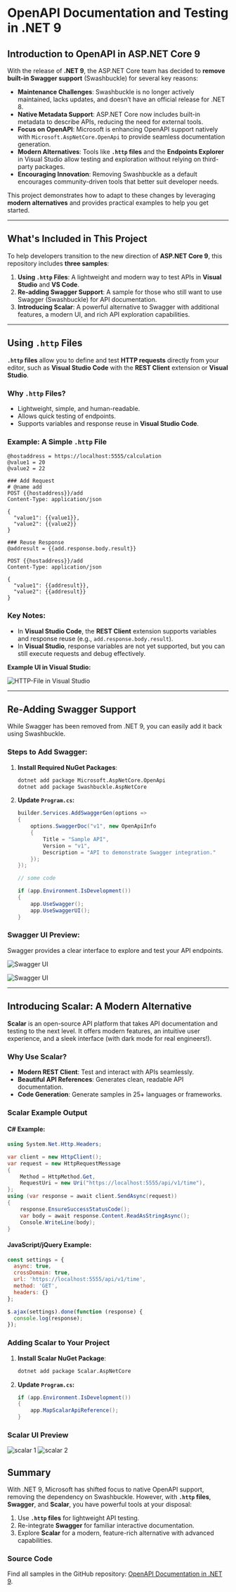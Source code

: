 # OpenAPI Documentation and Testing in .NET 9

## **Introduction to OpenAPI in ASP.NET Core 9**

With the release of **.NET 9**, the ASP.NET Core team has decided to **remove built-in Swagger support** (Swashbuckle) for several key reasons:

- **Maintenance Challenges**: Swashbuckle is no longer actively maintained, lacks updates, and doesn’t have an official release for .NET 8.  
- **Native Metadata Support**: ASP.NET Core now includes built-in metadata to describe APIs, reducing the need for external tools.  
- **Focus on OpenAPI**: Microsoft is enhancing OpenAPI support natively with `Microsoft.AspNetCore.OpenApi` to provide seamless documentation generation.  
- **Modern Alternatives**: Tools like **`.http` files** and the **Endpoints Explorer** in Visual Studio allow testing and exploration without relying on third-party packages.  
- **Encouraging Innovation**: Removing Swashbuckle as a default encourages community-driven tools that better suit developer needs.

This project demonstrates how to adapt to these changes by leveraging **modern alternatives** and provides practical examples to help you get started.

---

## **What's Included in This Project**

To help developers transition to the new direction of **ASP.NET Core 9**, this repository includes **three samples**:

1. **Using `.http` Files**: A lightweight and modern way to test APIs in **Visual Studio** and **VS Code**.  
2. **Re-adding Swagger Support**: A sample for those who still want to use Swagger (Swashbuckle) for API documentation.  
3. **Introducing Scalar**: A powerful alternative to Swagger with additional features, a modern UI, and rich API exploration capabilities.

---

## **Using `.http` Files**

**`.http` files** allow you to define and test **HTTP requests** directly from your editor, such as **Visual Studio Code** with the **REST Client** extension or **Visual Studio**.

### **Why `.http` Files?**

- Lightweight, simple, and human-readable.
- Allows quick testing of endpoints.  
- Supports variables and response reuse in **Visual Studio Code**.

### **Example: A Simple `.http` File**

```http
@hostaddress = https://localhost:5555/calculation
@value1 = 20
@value2 = 22

### Add Request
# @name add
POST {{hostaddress}}/add
Content-Type: application/json

{
  "value1": {{value1}},
  "value2": {{value2}}
}

### Reuse Response
@addresult = {{add.response.body.result}}

POST {{hostaddress}}/add
Content-Type: application/json

{
  "value1": {{addresult}},
  "value2": {{addresult}}
}
```

### **Key Notes:**

- In **Visual Studio Code**, the **REST Client** extension supports variables and response reuse (e.g., `add.response.body.result`).  
- In **Visual Studio**, response variables are not yet supported, but you can still execute requests and debug effectively.

**Example UI in Visual Studio:**

![HTTP-File in Visual Studio](images/http-files-in-visual-studio.png)

---

## **Re-Adding Swagger Support**

While Swagger has been removed from .NET 9, you can easily add it back using Swashbuckle.

### **Steps to Add Swagger:**

1. **Install Required NuGet Packages**:

   ```bash
   dotnet add package Microsoft.AspNetCore.OpenApi
   dotnet add package Swashbuckle.AspNetCore
   ```

2. **Update `Program.cs`:**

   ```csharp
   builder.Services.AddSwaggerGen(options =>
   {
       options.SwaggerDoc("v1", new OpenApiInfo
       {
           Title = "Sample API",
           Version = "v1",
           Description = "API to demonstrate Swagger integration."
       });
   });
   
   // some code

   if (app.Environment.IsDevelopment())
   {
       app.UseSwagger();
       app.UseSwaggerUI();
   }
   ```

### **Swagger UI Preview:**

Swagger provides a clear interface to explore and test your API endpoints.

![Swagger UI](images/swagger-1.png)

![Swagger UI](images/swagger-2.png)

---

## **Introducing Scalar: A Modern Alternative**

**Scalar** is an open-source API platform that takes API documentation and testing to the next level. It offers modern features, an intuitive user experience, and a sleek interface (with dark mode for real engineers!).

### **Why Use Scalar?**

- **Modern REST Client**: Test and interact with APIs seamlessly.  
- **Beautiful API References**: Generates clean, readable API documentation.  
- **Code Generation**: Generate samples in 25+ languages or frameworks.  

### **Scalar Example Output**

#### **C# Example:**

```csharp
using System.Net.Http.Headers;

var client = new HttpClient();
var request = new HttpRequestMessage
{
    Method = HttpMethod.Get,
    RequestUri = new Uri("https://localhost:5555/api/v1/time"),
};
using (var response = await client.SendAsync(request))
{
    response.EnsureSuccessStatusCode();
    var body = await response.Content.ReadAsStringAsync();
    Console.WriteLine(body);
}
```

#### **JavaScript/jQuery Example:**

```javascript
const settings = {
  async: true,
  crossDomain: true,
  url: 'https://localhost:5555/api/v1/time',
  method: 'GET',
  headers: {}
};

$.ajax(settings).done(function (response) {
  console.log(response);
});
```

### **Adding Scalar to Your Project**

1. **Install Scalar NuGet Package**:

   ```bash
   dotnet add package Scalar.AspNetCore
   ```

2. **Update `Program.cs`:**

   ```csharp
   if (app.Environment.IsDevelopment())
   {
       app.MapScalarApiReference();
   }
   ```

### **Scalar UI Preview**

![scalar 1](images/scalar-1.png)
![scalar 2](images/scalar-2.png)

## **Summary**

With .NET 9, Microsoft has shifted focus to native OpenAPI support, removing the dependency on Swashbuckle. However, with **`.http` files**, **Swagger**, and **Scalar**, you have powerful tools at your disposal:

1. Use **`.http` files** for lightweight API testing.  
2. Re-integrate **Swagger** for familiar interactive documentation.  
3. Explore **Scalar** for a modern, feature-rich alternative with advanced capabilities.  

### **Source Code**  

Find all samples in the GitHub repository: [OpenAPI Documentation in .NET 9](https://github.com/oliverscheer/open-api-documentation-in-dotnet-9).
